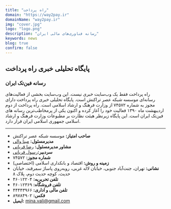 ```yaml
---
title: "راه پرداخت"
domain: "https://way2pay.ir"
domainName: "way2pay.ir"
img: "cover.jpg"
logo: "logo.png"
description: "رسانه فناوری‌های مالی ایران"
keywords: news
blog: true
confirm: false
---
```


## پایگاه تحلیلی خبری راه پرداخت

### رسانه فین‌تک ایران

راه پرداخت فقط یک وب‌سایت خبری نیست. این وب‌سایت بخشی از فعالیت‌های رسانه‌ای موسسه شبکه عصر تراکنش است. پایگاه تحلیلی خبری راه پرداخت دارای مجوز به شماره ۷۴۵۷۲ از وزارت فرهنگ و ارشاد اسلامی است. راه پرداخت از دوم اردیبهشت ماه ۱۳۹۰ فعالیت خود را آغاز کرده و اکنون یکی از پرمخاطب‌ترین رسانه های فین‌تک ایران است. این پایگاه زیرنظر هیئت نظارت بر مطبوعات وزارت فرهنگ و ارشاد اسلامی جمهوری اسلامی ایران قرار دارد.

---

- **صاحب امتیاز:** موسسه شبکه عصر تراکنش
- **مدیرمسئول:** [مینا والی](https://way2pay.ir/author/%d9%85%db%8c%d9%86%d8%a7-%d9%88%d8%a7%d9%84%db%8c/)
- **مشاور مدیرمسئول:** [رضا قربانی](https://way2pay.ir/author/%d8%b1%d8%b6%d8%a7-%d9%82%d8%b1%d8%a8%d8%a7%d9%86%db%8c)
- **سردبیر:**[رسول قربانی](https://way2pay.ir/author/%d8%b1%d8%b3%d9%88%d9%84-%d9%82%d8%b1%d8%a8%d8%a7%d9%86%db%8c/)
- **شماره مجوز:** ۷۴۵۷۲
- **زمینه و روش:** اقتصاد و بانکداری اسلامی (اختصاصی)
- **نشانی:** تهران، جنت‌آباد جنوبی، خیابان لاله غربی، روبه‌روی پاساژ سمرقند، خیابان حدیث، کوچه حدیث دوم، پلاک ۸
- **تلفن تحریریه:** ۴۶۰۱۲۲۰۴
- **تلفن فروشگاه:** ۴۶۰۱۲۳۶۹
- **تلفن مالی و اداری:** ۴۴۴۴۳۹۶۶
- **فکس:** ۸۹۷۸۴۹۰۲
- **ایمیل:** mina.vali@gmail.com
